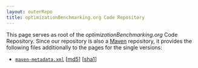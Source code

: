 ```yaml
---
layout: outerRepo
title: optimizationBenchmarking.org Code Repository
---
```

This page serves as root of the *optimizationBenchmarking.org* Code Repository. Since
our repository is also a [Maven](http://en.wikipedia.org/wiki/Apache_Maven) repository,
it provides the following files additionally to the pages for the single versions:

* [`maven-metadata.xml`](maven-metadata.xml) [[md5](metadata.xml.md5)] [[sha1](metadata.xml.sha1)]